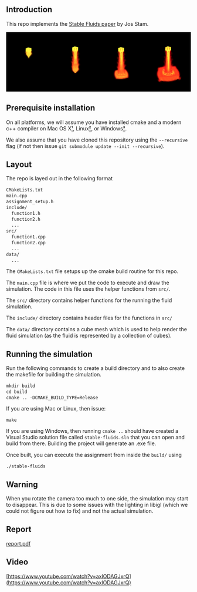 ## Introduction

This repo implements the [Stable Fluids paper](https://graphics.stanford.edu/courses/cs448-01-spring/papers/stam.pdf) by Jos Stam.

![banner image](header.png)

## Prerequisite installation

On all platforms, we will assume you have installed cmake and a modern c++
compiler on Mac OS X[¹](#¹macusers), Linux[²](#²linuxusers), or
Windows[³](#³windowsusers).

We also assume that you have cloned this repository using the `--recursive`
flag (if not then issue `git submodule update --init --recursive`). 

## Layout

The repo is layed out in the following format

    CMakeLists.txt
    main.cpp
    assignment_setup.h
    include/
      function1.h
      function2.h
      ...
    src/
      function1.cpp
      function2.cpp
      ...
    data/
      ...

The `CMakeLists.txt` file setups up the cmake build routine for this repo.

The `main.cpp` file is where we put the code to execute and draw the simulation.
The code in this file uses the helper functions from `src/`.

The `src/` directory contains helper functions for the running the fluid simulation. 

The `include/` directory contains header files for the functions in `src/`

The `data/` directory contains a cube mesh which is used to help render 
the fluid simulation (as the fluid is represented by a collection of cubes).

## Running the simulation

Run the following commands to create a build directory and to also create the 
makefile for building the simulation.

    mkdir build
    cd build
    cmake .. -DCMAKE_BUILD_TYPE=Release

If you are using Mac or Linux, then issue:

    make

If you are using Windows, then running `cmake ..` should have created a Visual Studio solution file
called `stable-fluids.sln` that you can open and build from there. Building the project will generate an .exe file.

Once built, you can execute the assignment from inside the `build/` using 

    ./stable-fluids

## Warning
When you rotate the camera too much to one side, the simulation may start to disappear. 
This is due to some issues with the lighting in libigl (which we could not figure out how to fix) and not the actual simulation.

## Report
[report.pdf]()

## Video
[https://www.youtube.com/watch?v=axlODAGJxrQ](https://www.youtube.com/watch?v=axlODAGJxrQ)